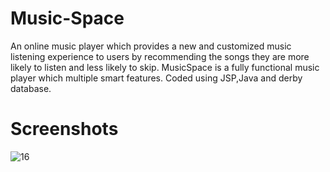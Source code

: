 # Music-Space
An online music player which provides a new and customized music listening experience to users by recommending the songs they are more likely to listen and less likely to skip. MusicSpace is a fully functional music player which multiple smart features. Coded using JSP,Java and derby database.
# Screenshots
![16](https://user-images.githubusercontent.com/61661494/205261939-d6f99448-6f43-48b1-bde2-35ca77b21c86.png)
